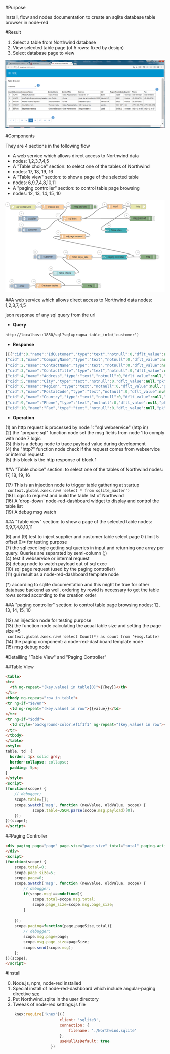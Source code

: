 #Purpose

Install, flow and nodes documentation to create an sqlite database table browser in node-red

#Result

1. Select a table from Northwind database
2. View selected table page (of 5 rows: fixed by design)
3. Select database page to view

![alt tag](https://raw.githubusercontent.com/gbrault/gistfiles/master/knex/knex.png)

#Components

They are 4 sections in the following flow

* A web service which allows direct access to Northwind data
 * nodes: 1,2,3,7,4,5
* A "Table choice" section: to select one of the tables of Northwind
 * nodes: 17, 18, 19, 16
* A "Table view" section: to show a page of the selected table
 * nodes: 6,9,7,4,8,10,11
* A "paging controller" section: to control table page browsing
 * nodes: 12, 13, 14, 15, 10

![alt tag](https://raw.githubusercontent.com/gbrault/gistfiles/39b80f3357924bf288ed1c9890c93ca0d0407c54/knex/knex%20flow.png)

##A web service which allows direct access to Northwind data
 nodes: 1,2,3,7,4,5
 
json response of any sql query from the url
* **Query**
```html 
http://localhost:1880/sql?sql=pragma table_info('customer') 
```
* **Response**
```javascript
[[{"cid":0,"name":"IdCustomer","type":"text","notnull":0,"dflt_value":null,"pk":1},
{"cid":1,"name":"CompanyName","type":"text","notnull":0,"dflt_value":null,"pk":0},
{"cid":2,"name":"ContactName","type":"text","notnull":0,"dflt_value":null,"pk":0},
{"cid":3,"name":"ContactTitle","type":"text","notnull":0,"dflt_value":null,"pk":0},
{"cid":4,"name":"Address","type":"text","notnull":0,"dflt_value":null,"pk":0},
{"cid":5,"name":"City","type":"text","notnull":0,"dflt_value":null,"pk":0},
{"cid":6,"name":"Region","type":"text","notnull":0,"dflt_value":null,"pk":0},
{"cid":7,"name":"PostalCode","type":"text","notnull":0,"dflt_value":null,"pk":0},
{"cid":8,"name":"Country","type":"text","notnull":0,"dflt_value":null,"pk":0},
{"cid":9,"name":"Phone","type":"text","notnull":0,"dflt_value":null,"pk":0},
{"cid":10,"name":"Fax","type":"text","notnull":0,"dflt_value":null,"pk":0}]]
```

* **Operation**

(1) an http request is processed by node 1: "sql webservice" (http in)<br/>
(2) the "prepare sql" function node set the msg fields from node 1 to comply with node 7 logic<br/>
(3) this is a debug node to trace payload value during development<br/>
(4) the "http?" function node check if the request comes from webservice or internal request<br/>
(5) this block is the http response of block 1<br/>

 
##A "Table choice" section: to select one of the tables of Northwind
 nodes: 17, 18, 19, 16
 
(17) This is an injection node to trigger table gathering at startup<br/>
      ``` context.global.knex.raw('select * from sqlite_master')```<br/>
(18) Logic to request and build the table list of Northwind<br/>
(16) A 'drop-down' node-red-dashboard widget to display and control the table list<br/>
(19) A debug msg watch<br/>
 
##A "Table view" section: to show a page of the selected table
 nodes: 6,9,7,4,8,10,11
 
(6) and (9) test to inject supplier and customer table select page 0 (limit 5 offset 0)* for testing purpose<br/>
(7) the sql exec logic getting sql queries in input and returning one array per query. Queries are separated by semi-column (;)<br/>
(4) test if webservice or internal request<br/>
(8) debug node to watch payload out of sql exec<br/>
(10) sql page request (used by the paging controller)<br/>
(11) gui result as a node-red-dashboard template node<br/>

(*) according to sqlite documentation and this might be true for other database backend as well, ordering by rowid is necessary to get the table rows sorted according to the creation order
 
##A "paging controller" section: to control table page browsing
 nodes: 12, 13, 14, 15, 10
 
(12) an injection node for testing purpose<br/>
(13) the function node calculating the acual table size and setting the page size =5<br/>
      ``` context.global.knex.raw('select Count(*) as count from '+msg.table)```<br/>
(14) the paging component: a node-red-dashboard template node<br/>
(15) msg debug node<br/>
 
#Detailling "Table View" and "Paging Controller"

##Table View

```html
<table>
<tr>
  <th ng-repeat="(key,value) in table[0]">{{key}}</th>
</tr>
<tbody ng-repeat="row in table">
<tr ng-if="$even">
  <td ng-repeat="(key,value) in row">{{value}}</td>
</tr>
<tr ng-if="$odd">
  <td style="background-color:#f1f1f1" ng-repeat="(key,value) in row">{{value}}</td>
</tr>
</tbody> 
</table>
<style>
table, td  {
  border: 1px solid grey;
  border-collapse: collapse;
  padding: 5px;
}
</style>
<script>
(function(scope) {
    // debugger;
    scope.table=[];
    scope.$watch('msg', function (newValue, oldValue, scope) {
            scope.table=JSON.parse(scope.msg.payload)[0];
    });
})(scope);    
</script>
```
##Paging Controller

```html
<div paging page="page" page-size="page_size" total="total" paging-action="paging(page, pageSize, total)">
</div> 
<script>
(function(scope) {
    scope.total=0;
    scope.page_size=5;
    scope.page=0;
    scope.$watch('msg', function (newValue, oldValue, scope) {
        // debugger;
        if(scope.msg!==undefined){
            scope.total=scope.msg.total;
            scope.page_size=scope.msg.page_size;
        }
            
    });
    scope.paging=function(page,pageSize,total){
        // debugger;
        scope.msg.page=page;
        scope.msg.page_size=pageSize;
        scope.send(scope.msg);
    };
})(scope); 
</script>
```

#Install

0. Node.js, npm, node-red installed
1. Special install of node-red-dashboard which include angular-paging directive [see](https://github.com/gbrault/node-red-dashboard)
2. Put Northwind.sqlite in the user directory
3. Tweeak of node-red settings.js file
```javascript
	knex:require('knex')({
						client: 'sqlite3',
						connection: {
							filename: './Northwind.sqlite'
						},
						useNullAsDefault: true
					})
```

